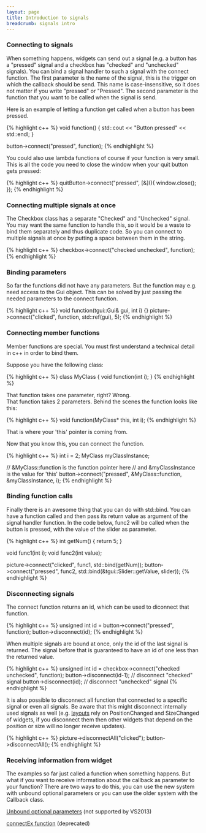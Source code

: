 ```yaml
---
layout: page
title: Introduction to signals
breadcrumb: signals intro
---
```

<div>
<h3 id="connecting-to-signals">Connecting to signals</h3>
<p>When something happens, widgets can send out a signal (e.g. a button has a "pressed" signal and a checkbox has "checked" and "unchecked" signals). You can bind a signal handler to such a signal with the connect function. The first parameter is the name of the signal, this is the trigger on which the callback should be send. This name is case-insensitive, so it does not matter if you write "pressed" or "Pressed". The second parameter is the function that you want to be called when the signal is send.</p>
<p class="SmallBottomMargin">Here is an example of letting a function get called when a button has been pressed.</p>
{% highlight c++ %}
void function()
{
    std::cout << "Button pressed" << std::endl;
}

button->connect("pressed", function);
{% endhighlight %}

<p class="SmallBottomMargin">You could also use lambda functions of course if your function is very small. This is all the code you need to close the window when your quit button gets pressed:</p>
{% highlight c++ %}
quitButton->connect("pressed", [&](){ window.close(); });
{% endhighlight %}
</div>

<div>
<h3 id="connecting-multiple-signals-at-once">Connecting multiple signals at once</h3>
<p class="SmallBottomMargin">The Checkbox class has a separate "Checked" and "Unchecked" signal. You may want the same function to handle this, so it would be a waste to bind them separately and thus duplicate code. So you can connect to multiple signals at once by putting a space between them in the string.</p>
{% highlight c++ %}
checkbox->connect("checked unchecked", function);
{% endhighlight %}
</div>

<div>
<h3 id="binding-parameters">Binding parameters</h3>
<p class="SmallBottomMargin">So far the functions did not have any parameters. But the function may e.g. need access to the Gui object. This can be solved by just passing the needed parameters to the connect function.</p>
{% highlight c++ %}
void function(tgui::Gui& gui, int i) {}
picture->connect("clicked", function, std::ref(gui), 5);
{% endhighlight %}
</div>

<div>
<h3 id="connecting-member-functions">Connecting member functions</h3>
<p>Member functions are special. You must first understand a technical detail in c++ in order to bind them.</p>
<p class="SmallBottomMargin">Suppose you have the following class:</p>
{% highlight c++ %}
class MyClass
{
    void function(int i);
}
{% endhighlight %}

<p class="SmallBottomMargin">That function takes one parameter, right? Wrong.<br>
That function takes 2 parameters. Behind the scenes the function looks like this:</p>
{% highlight c++ %}
void function(MyClass* this, int i);
{% endhighlight %}
<p>That is where your 'this' pointer is coming from.</p>
<p class="SmallBottomMargin">Now that you know this, you can connect the function.</p>
{% highlight c++ %}
int i = 2;
MyClass myClassInstance;

// &MyClass::function is the function pointer here
// and &myClassInstance is the value for 'this'
button->connect("pressed", &MyClass::function, &myClassInstance, i);
{% endhighlight %}
</div>

<div>
<h3 id="binding-function-calls">Binding function calls</h3>
<p class="SmallBottomMargin">Finally there is an awesome thing that you can do with std::bind. You can have a function called and then pass its return value as argument of the signal handler function. In the code below, func2 will be called when the button is pressed, with the value of the slider as parameter.</p>
{% highlight c++ %}
int getNum() { return 5; }

void func1(int i);
void func2(int value);

picture->connect("clicked", func1, std::bind(getNum));
button->connect("pressed", func2, std::bind(&tgui::Slider::getValue, slider));
{% endhighlight %}
</div>

<div>
<h3 id="disconnecting-signals">Disconnecting signals</h3>
<p class="SmallBottomMargin">The connect function returns an id, which can be used to diconnect that function.</p>
{% highlight c++ %}
unsigned int id = button->connect("pressed", function);
button->disconnect(id);
{% endhighlight %}

<p class="SmallBottomMargin">When multiple signals are bound at once, only the id of the last signal is returned. The signal before that is guaranteed to have an id of one less than the returned value.</p>
{% highlight c++ %}
unsigned int id = checkbox->connect("checked unchecked", function);
button->disconnect(id-1); // disconnect "checked" signal
button->disconnect(id); // disconnect "unchecked" signal
{% endhighlight %}

<p class="SmallBottomMargin">It is also possible to disconnect all function that connected to a specific signal or even all signals. Be aware that this might disconnect internally used signals as well (e.g. <a href="../layouts/">layouts</a> rely on PositionChanged and SizeChanged of widgets, if you disconnect them then other widgets that depend on the position or size will no longer receive updates).</p>
{% highlight c++ %}
picture->disconnectAll("clicked");
button->disconnectAll();
{% endhighlight %}
</div>

<div>
  <h3 id="receiving-information-from-widget">Receiving information from widget</h3>
  <p>The examples so far just called a function when something happens. But what if you want to receive information about the callback as parameter to your function? There are two ways to do this, you can use the new system with unbound optional parameters or you can use the older system with the Callback class.</p>
  <p><a href="../signals-optional-parameters/">Unbound optional parameters</a> (not supported by VS2013)</p>
  <p><a href="../signals-connectEx/">connectEx function</a> (deprecated)</p>
</div>
